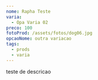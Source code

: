 ```yaml
---
nome: Rapha Teste
varia:
  - Opa Varia 02
preco: 100
fotoProd: /assets/fotos/dog06.jpg
opcaoNome: outra variacao
tags:
  - prods
  - varia
---
```

teste de descricao